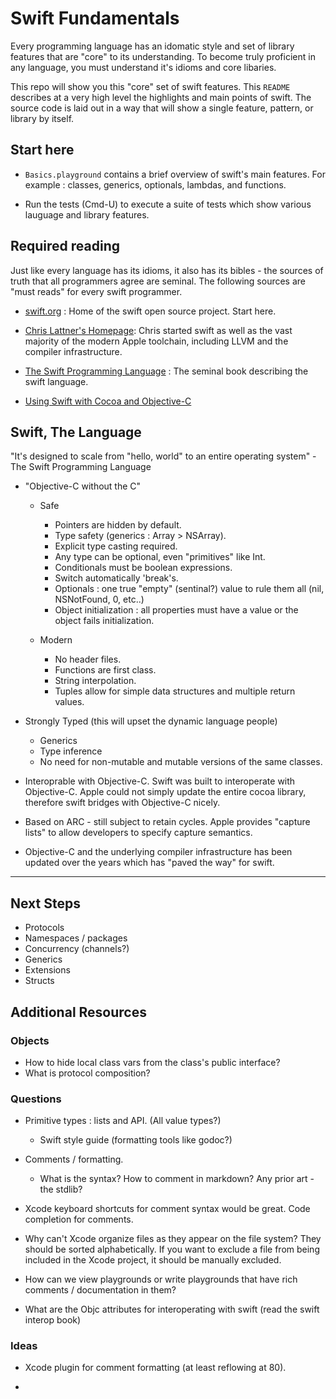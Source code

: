 # Swift Fundamentals #

Every programming language has an idomatic style and set of library
features that are "core" to its understanding. To become truly
proficient in any language, you must understand it's idioms and core
libaries.

This repo will show you this "core" set of swift features. This
`README` describes at a very high level the highlights and main points
of swift. The source code is laid out in a way that will show a single
feature, pattern, or library by itself.

## Start here ##

* `Basics.playground` contains a brief overview of swift's main
  features. For example : classes, generics, optionals, lambdas, and
  functions.

* Run the tests (Cmd-U) to execute a suite of tests which show various
  lauguage and library features.

## Required reading ##

Just like every language has its idioms, it also has its bibles - the
sources of truth that all programmers agree are seminal. The following
sources are "must reads" for every swift programmer.

* [swift.org](http://swift.org) : Home of the swift open source
  project. Start here.

* [Chris Lattner's Homepage](http://www.nondot.org/sabre/): Chris
  started swift as well as the vast majority of the modern Apple
  toolchain, including LLVM and the compiler infrastructure.

* [The Swift Programming
  Language](https://developer.apple.com/library/ios/documentation/Swift/Conceptual/Swift_Programming_Language/)
  : The seminal book describing the swift language.

* [Using Swift with Cocoa and Objective-C](https://developer.apple.com/library/prerelease/ios/documentation/swift/conceptual/buildingcocoaapps/index.html)


## Swift, The Language ##

"It's designed to scale from "hello, world" to an entire operating
system" - The Swift Programming Language


* "Objective-C without the C"
  * Safe
    * Pointers are hidden by default.
    * Type safety (generics : Array<String> > NSArray).
    * Explicit type casting required.
    * Any type can be optional, even "primitives" like Int.
    * Conditionals must be boolean expressions.
    * Switch automatically 'break's.
    * Optionals : one true "empty" (sentinal?) value to rule them all (nil, NSNotFound, 0, etc..)
    * Object initialization : all properties must have a value or the object fails initialization.

  * Modern
    * No header files.
    * Functions are first class.
    * String interpolation.
    * Tuples allow for simple data structures and multiple return values.

* Strongly Typed (this will upset the dynamic language people)
  * Generics
  * Type inference
  * No need for non-mutable and mutable versions of the same classes.

* Interoprable with Objective-C. Swift was built to interoperate with
  Objective-C. Apple could not simply update the entire cocoa library,
  therefore swift bridges with Objective-C nicely.

* Based on ARC - still subject to retain cycles. Apple provides
  "capture lists" to allow developers to specify capture semantics.

* Objective-C and the underlying compiler infrastructure has been updated over 
  the years which has "paved the way" for swift.


-------------

## Next Steps ##

* Protocols
* Namespaces / packages
* Concurrency (channels?)
* Generics
* Extensions
* Structs

## Additional Resources ##



### Objects ###

* How to hide local class vars from the class's public interface?
* What is protocol composition?


### Questions ###

* Primitive types : lists and API. (All value types?)
    * Swift style guide (formatting tools like godoc?)

* Comments / formatting. 
    * What is the syntax? How to comment in markdown? Any prior art - the stdlib?

* Xcode keyboard shortcuts for comment syntax would be great. Code completion for comments.


* Why can't Xcode organize files as they appear on the file system? They should
  be sorted alphabetically. If you want to exclude a file from being included 
  in the Xcode project, it should be manually excluded. 

* How can we view playgrounds or write playgrounds that have rich comments / 
documentation in them?

* What are the Objc attributes for interoperating with swift (read the swift interop book)

### Ideas

* Xcode plugin for comment formatting (at least reflowing at 80).

* 

